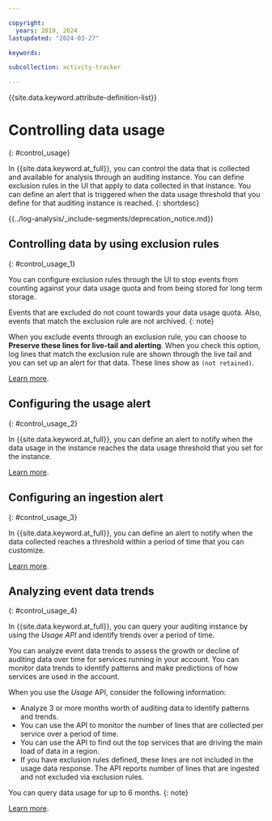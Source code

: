 ```yaml
---

copyright:
  years: 2019, 2024
lastupdated: "2024-03-27"

keywords:

subcollection: activity-tracker

---
```


{{site.data.keyword.attribute-definition-list}}


# Controlling data usage
{: #control_usage}


In {{site.data.keyword.at_full}}, you can control the data that is collected and available for analysis through an auditing instance. You can define exclusion rules in the UI that apply to data collected in that instance. You can define an alert that is triggered when the data usage threshold that you define for that auditing instance is reached.
{: shortdesc}

<!-- Common deprecation statement -->
{{../log-analysis/_include-segments/deprecation_notice.md}}

## Controlling data by using exclusion rules
{: #control_usage_1}

You can configure exclusion rules through the UI to stop events from counting against your data usage quota and from being stored for long term storage.

Events that are excluded do not count towards your data usage quota. Also, events that match the exclusion rule are not archived.
{: note}

When you exclude events through an exclusion rule, you can choose to **Preserve these lines for live-tail and alerting**. When you check this option, log lines that match the exclusion rule are shown through the live tail and you can set up an alert for that data. These lines show as `(not retained)`.

[Learn more](/docs/activity-tracker?topic=activity-tracker-exclusion_rules).



## Configuring the usage alert
{: #control_usage_2}

In {{site.data.keyword.at_full}}, you can define an alert to notify when the data usage in the instance reaches the data usage threshold that you set for the instance.

[Learn more](/docs/activity-tracker?topic=activity-tracker-control_usage_alert).


## Configuring an ingestion alert
{: #control_usage_3}

In {{site.data.keyword.at_full}}, you can define an alert to notify when the data collected reaches a threshold within a period of time that you can customize.

[Learn more](/docs/activity-tracker?topic=activity-tracker-control_usage_instance).

## Analyzing event data trends
{: #control_usage_4}

In {{site.data.keyword.at_full}}, you can query your auditing instance by using the *Usage API* and identify trends over a period of time.

You can analyze event data trends to assess the growth or decline of auditing data over time for services running in your account. You can monitor data trends to identify patterns and make predictions of how services are used in the account.

When you use the *Usage* API, consider the following information:
- Analyze 3 or more months worth of auditing data to identify patterns and trends.
- You can use the API to monitor the number of lines that are collected per service over a period of time.
- You can use the API to find out the top services that are driving the main load of data in a region.
- If you have exclusion rules defined, these lines are not included in the usage data response. The API reports number of lines that are ingested and not excluded via exclusion rules.

You can query data usage for up to 6 months.
{: note}

[Learn more](/docs/activity-tracker?topic=activity-tracker-control_usage_api).
